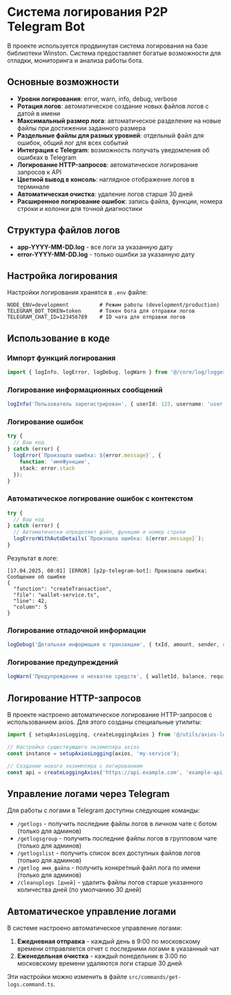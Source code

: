# Система логирования P2P Telegram Bot

В проекте используется продвинутая система логирования на базе библиотеки Winston. Система предоставляет богатые возможности для отладки, мониторинга и анализа работы бота.

## Основные возможности

- **Уровни логирования**: error, warn, info, debug, verbose
- **Ротация логов**: автоматическое создание новых файлов логов с датой в имени
- **Максимальный размер лога**: автоматическое разделение на новые файлы при достижении заданного размера
- **Раздельные файлы для разных уровней**: отдельный файл для ошибок, общий лог для всех событий
- **Интеграция с Telegram**: возможность получать уведомления об ошибках в Telegram
- **Логирование HTTP-запросов**: автоматическое логирование запросов к API
- **Цветной вывод в консоль**: наглядное отображение логов в терминале
- **Автоматическая очистка**: удаление логов старше 30 дней
- **Расширенное логирование ошибок**: запись файла, функции, номера строки и колонки для точной диагностики

## Структура файлов логов

- **app-YYYY-MM-DD.log** - все логи за указанную дату
- **error-YYYY-MM-DD.log** - только ошибки за указанную дату

## Настройка логирования

Настройки логирования хранятся в `.env` файле:

```
NODE_ENV=development          # Режим работы (development/production)
TELEGRAM_BOT_TOKEN=token      # Токен бота для отправки логов
TELEGRAM_CHAT_ID=123456789    # ID чата для отправки логов
```

## Использование в коде

### Импорт функций логирования

```typescript
import { logInfo, logError, logDebug, logWarn } from '@/core/log/logger';
```

### Логирование информационных сообщений

```typescript
logInfo('Пользователь зарегистрирован', { userId: 123, username: 'user' });
```

### Логирование ошибок

```typescript
try {
  // Ваш код
} catch (error) {
  logError(`Произошла ошибка: ${error.message}`, { 
    function: 'имяФункции', 
    stack: error.stack 
  });
}
```

### Автоматическое логирование ошибок с контекстом

```typescript
try {
  // Ваш код
} catch (error) {
  // Автоматически определяет файл, функцию и номер строки
  logErrorWithAutoDetails(`Произошла ошибка: ${error.message}`);
}
```

Результат в логе:
```
[17.04.2025, 00:01] [ERROR] [p2p-telegram-bot]: Произошла ошибка: Сообщение об ошибке
{
  "function": "createTransaction",
  "file": "wallet-service.ts",
  "line": 42,
  "column": 5
}
```

### Логирование отладочной информации

```typescript
logDebug('Детальная информация о транзакции', { txId, amount, sender, recipient });
```

### Логирование предупреждений

```typescript
logWarn('Предупреждение о нехватке средств', { walletId, balance, required });
```

## Логирование HTTP-запросов

В проекте настроено автоматическое логирование HTTP-запросов с использованием axios. Для этого созданы специальные утилиты:

```typescript
import { setupAxiosLogging, createLoggingAxios } from '@/utils/axios-logger';

// Настройка существующего экземпляра axios
const instance = setupAxiosLogging(axios, 'my-service');

// Создание нового экземпляра с логированием
const api = createLoggingAxios('https://api.example.com', 'example-api');
```

## Управление логами через Telegram

Для работы с логами в Telegram доступны следующие команды:

- `/getlogs` - получить последние файлы логов в личном чате с ботом (только для админов)
- `/getlogsgroup` - получить последние файлы логов в групповом чате (только для админов)
- `/getlogslist` - получить список всех доступных файлов логов (только для админов)
- `/getlog имя_файла` - получить конкретный файл лога по имени (только для админов)
- `/cleanuplogs [дней]` - удалить файлы логов старше указанного количества дней (по умолчанию 30 дней)

## Автоматическое управление логами

В системе настроено автоматическое управление логами:

1. **Ежедневная отправка** - каждый день в 9:00 по московскому времени отправляется отчет с последними логами в указанный чат
2. **Еженедельная очистка** - каждый понедельник в 3:00 по московскому времени удаляются логи старше 30 дней

Эти настройки можно изменить в файле `src/commands/get-logs.command.ts`. 